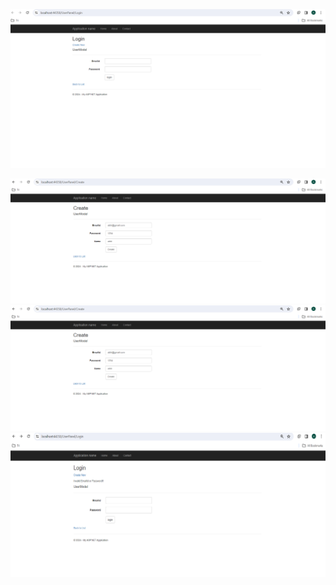 ![login](https://github.com/abhijit737/register_Login_dotnet/blob/main/UserMVC_Screenshots/login11.png)

![create_new](https://github.com/abhijit737/register_Login_dotnet/blob/main/UserMVC_Screenshots/create_new%20fill.png)
![create_new_fill](https://github.com/abhijit737/register_Login_dotnet/blob/main/UserMVC_Screenshots/create_new%20fill.png)
![invalid](https://github.com/abhijit737/register_Login_dotnet/blob/main/UserMVC_Screenshots/login%2022%20invalid.png)
